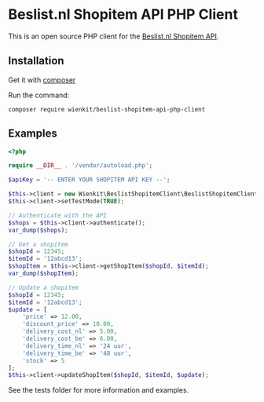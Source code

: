 # Beslist.nl Shopitem API PHP Client
This is an open source PHP client for the [Beslist.nl Shopitem API](http://www.beslist.nl/).

## Installation
Get it with [composer](https://getcomposer.org)

Run the command:
```
composer require wienkit/beslist-shopitem-api-php-client
```

## Examples
```php
<?php

require __DIR__ . '/vendor/autoload.php';

$apiKey = '-- ENTER YOUR SHOPITEM API KEY --';

$this->client = new Wienkit\BeslistShopitemClient\BeslistShopitemClient($apiKey);
$this->client->setTestMode(TRUE);

// Authenticate with the API
$shops = $this->client->authenticate();
var_dump($shops);

// Get a shopitem
$shopId = 12345;
$itemId = '12abcd13';
$shopItem = $this->client->getShopItem($shopId, $itemId);
var_dump($shopItem);

// Update a shopitem
$shopId = 12345;
$itemId = '12abcd13';
$update = [
    'price' => 12.00,
    'discount_price' => 10.00,
    'delivery_cost_nl' => 5.00,
    'delivery_cost_be' => 6.00,
    'delivery_time_nl' => '24 uur',
    'delivery_time_be' => '48 uur',
    'stock' => 5
];
$this->client->updateShopItem($shopId, $itemId, $update);
```

See the tests folder for more information and examples.
